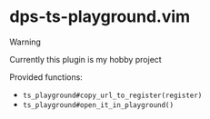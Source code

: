 
# dps-ts-playground.vim

> [!WARNING]
> Currently this plugin is my hobby project

Provided functions:

- `ts_playground#copy_url_to_register(register)`
- `ts_playground#open_it_in_playground()`

